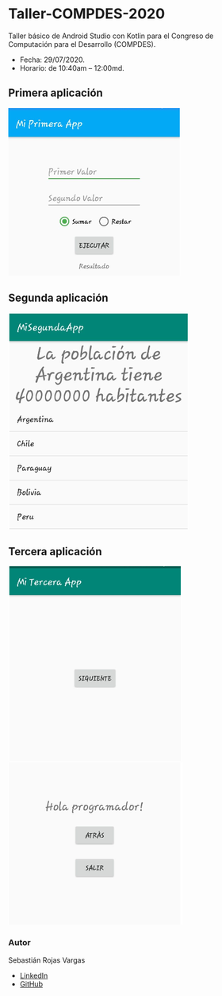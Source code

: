 # Taller-COMPDES-2020

Taller básico de Android Studio con Kotlin para el Congreso de Computación para el Desarrollo (COMPDES). 
* Fecha: 29/07/2020.
* Horario: de 10:40am – 12:00md.

## Primera aplicación
![s1](img/salida1.png)

## Segunda aplicación
![s2](img/salida2.png)

## Tercera aplicación
![s3](img/salida3.png)
![s4](img/salida4.png)

### Autor 
Sebastián Rojas Vargas
* [LinkedIn](https://www.linkedin.com/in/sebastian-rojas-vargas/)
* [GitHub](https://github.com/SebastianRV26)
